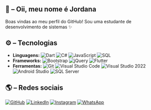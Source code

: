 ## 👋 – Oii, meu nome é Jordana

Boas vindas ao meu perfil do GitHub! Sou uma estudante de desenvolvimento de sistemas ✨


## ⚙️ – Tecnologias

- **Linguagens:**  ![Dart](https://img.shields.io/badge/Dart-0175C2?style=flat&logo=dart&logoColor=white) ![C#](https://img.shields.io/badge/C%23-68217A?style=flat&logo=csharp&logoColor=white) ![JavaScript](https://img.shields.io/badge/JavaScript-F7DF1E?style=flat&logo=javascript&logoColor=black) ![SQL](https://img.shields.io/badge/SQL-4479A1?style=flat&logo=postgresql&logoColor=white)
- **Frameworks:**  ![Bootstrap](https://img.shields.io/badge/Bootstrap-7952B3?style=flat&logo=bootstrap&logoColor=white) ![jQuery](https://img.shields.io/badge/jQuery-0769AD?style=flat&logo=jquery&logoColor=white) ![Flutter](https://img.shields.io/badge/Flutter-02569B?style=flat&logo=flutter&logoColor=white)
- **Ferramentas:**  ![Git](https://img.shields.io/badge/Git-F05032?style=flat&logo=git&logoColor=white) ![Visual Studio Code](https://img.shields.io/badge/Visual_Studio_Code-007ACC?style=flat&logo=visual-studio-code&logoColor=white) ![Visual Studio 2022](https://img.shields.io/badge/Visual_Studio_2022-5C2D91?style=flat&logo=visual-studio&logoColor=white) ![Android Studio](https://img.shields.io/badge/Android_Studio-3DDC84?style=flat&logo=android-studio&logoColor=white) ![SQL Server](https://img.shields.io/badge/SQL_Server-CC2927?style=flat&logo=microsoft-sql-server&logoColor=white)


## 🌎 – Redes sociais

[![GitHub](https://img.shields.io/badge/GitHub-181717?style=flat&logo=github&logoColor=white)](https://github.com/m0biius2) [![LinkedIn](https://img.shields.io/badge/LinkedIn-0077B5?style=flat&logo=linkedin&logoColor=white)](https://www.linkedin.com/in/jordana-pelis-bb6920268/) [![Instagram](https://img.shields.io/badge/Instagram-E4405F?style=flat&logo=instagram&logoColor=white)](https://www.instagram.com/_jojps) [![WhatsApp](https://img.shields.io/badge/WhatsApp-25D366?style=flat&logo=whatsapp&logoColor=white)](https://wa.me/5516999093881)

